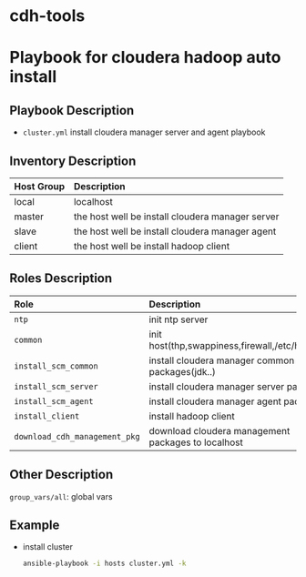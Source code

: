 # cdh-tools
Playbook for cloudera hadoop auto install
===================

## Playbook Description
- `cluster.yml` install cloudera manager server and agent playbook

## Inventory Description
Host Group | Description
:--- | :---
local            | localhost
master           | the host well be install cloudera manager server
slave            | the host well be install cloudera manager agent
client           | the host well be install hadoop client

## Roles Description
Role | Description
:--- | :---
`ntp`                | init ntp server
`common`             | init host(thp,swappiness,firewall,/etc/hosts...)
`install_scm_common` | install cloudera manager common packages(jdk..)
`install_scm_server` | install cloudera manager server packages
`install_scm_agent`  | install cloudera manager agent packages
`install_client`     | install hadoop client
`download_cdh_management_pkg` | download cloudera management packages to localhost


## Other Description
`group_vars/all`: global vars

## Example

+ install cluster

    ```bash
    ansible-playbook -i hosts cluster.yml -k
    ```
